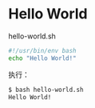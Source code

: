 #   Hello World
hello-world.sh
```bash
#!/usr/bin/env bash
echo "Hello World!"
```
执行：

```bash
$ bash hello-world.sh
Hello World!
```
